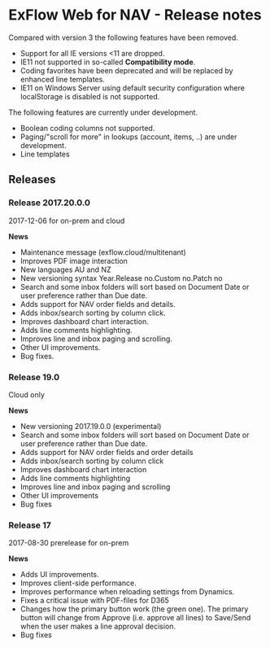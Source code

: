 # ExFlow Web for NAV - Release notes

Compared with version 3 the following features have been removed.
* Support for all IE versions <11 are dropped. 
* IE11 not supported in so-called **Compatibility mode**. 
* Coding favorites have been deprecated and will be replaced by enhanced line templates.
* IE11 on Windows Server using default security configuration where localStorage is disabled is not supported. 

The following features are currently under development.
* Boolean coding columns not supported.
* Paging/"scroll for more" in lookups (account, items, ..) are under development. 
* Line templates

## Releases

### Release 2017.20.0.0
2017-12-06 for on-prem and cloud

**News**
* Maintenance message (exflow.cloud/multitenant)
* Improves PDF image interaction
* New languages AU and NZ
* New versioning syntax Year.Release no.Custom no.Patch no
* Search and some inbox folders will sort based on Document Date or user preference rather than Due date.
* Adds support for NAV order fields and details.
* Adds inbox/search sorting by column click.
* Improves dashboard chart interaction.
* Adds line comments highlighting.
* Improves line and inbox paging and scrolling.
* Other UI improvements.
* Bug fixes.

### Release 19.0
Cloud only

**News**
* New versioning 2017.19.0.0 (experimental)
* Search and some inbox folders will sort based on Document Date or user preference rather than Due date.
* Adds support for NAV order fields and order details
* Adds inbox/search sorting by column click
* Improves dashboard chart interaction
* Adds line comments highlighting
* Improves line and inbox paging and scrolling
* Other UI improvements
* Bug fixes


### Release 17
2017-08-30 prerelease for on-prem

**News**
* Adds UI improvements.
* Improves client-side performance.
* Improves performance when reloading settings from Dynamics.
* Fixes a critical issue with PDF-files for D365
* Changes how the primary button work (the green one). The primary button will change from Approve (i.e. approve all lines) to Save/Send when the user makes a line approval decision.
* Bug fixes
